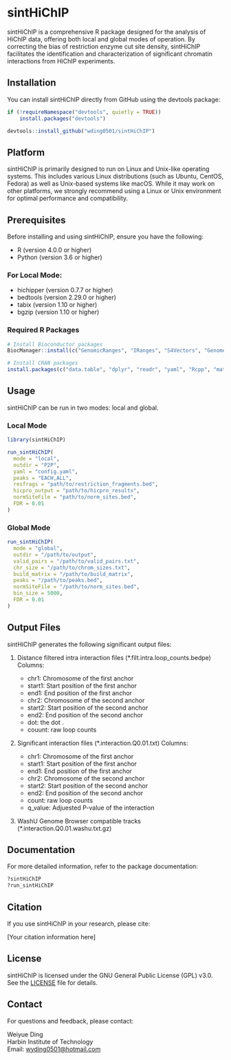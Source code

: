 # sintHiChIP

sintHiChIP is a comprehensive R package designed for the analysis of HiChIP data, offering both local and global modes of operation. By correcting the bias of restriction enzyme cut site density, sintHiChIP facilitates the identification and characterization of significant chromatin interactions from HiChIP experiments.

## Installation

You can install sintHiChIP directly from GitHub using the devtools package:

```r
if (!requireNamespace("devtools", quietly = TRUE))
    install.packages("devtools")

devtools::install_github("wding0501/sintHiChIP")
```
## Platform

sintHiChIP is primarily designed to run on Linux and Unix-like operating systems. This includes various Linux distributions (such as Ubuntu, CentOS, Fedora) as well as Unix-based systems like macOS. While it may work on other platforms, we strongly recommend using a Linux or Unix environment for optimal performance and compatibility.

## Prerequisites

Before installing and using sintHiChIP, ensure you have the following:

- R (version 4.0.0 or higher)
- Python (version 3.6 or higher)

### For Local Mode:

- hichipper (version 0.7.7 or higher)
- bedtools (version 2.29.0 or higher)
- tabix (version 1.10 or higher)
- bgzip (version 1.10 or higher)

### Required R Packages

```r
# Install Bioconductor packages
BiocManager::install(c("GenomicRanges", "IRanges", "S4Vectors", "GenomeInfoDb"))

# Install CRAN packages
install.packages(c("data.table", "dplyr", "readr", "yaml", "Rcpp", "matrixStats", "testthat", "knitr", "rmarkdown"))
```

## Usage

sintHiChIP can be run in two modes: local and global.

### Local Mode

```r
library(sintHiChIP)

run_sintHiChIP(
  mode = "local",
  outdir = "P2P",
  yaml = "config.yaml",
  peaks = "EACH,ALL",
  resfrags = "path/to/restriction_fragments.bed",
  hicpro_output = "path/to/hicpro_results",
  normSiteFile = "path/to/norm_sites.bed",
  FDR = 0.01
)
```

### Global Mode

```r
run_sintHiChIP(
  mode = "global",
  outdir = "/path/to/output",
  valid_pairs = "/path/to/valid_pairs.txt",
  chr_size = "/path/to/chrom_sizes.txt",
  build_matrix = "/path/to/build_matrix",
  peaks = "/path/to/peaks.bed",
  normSiteFile = "/path/to/norm_sites.bed",
  bin_size = 5000,
  FDR = 0.01
)
```

## Output Files

sintHiChIP generates the following significant output files:

1. Distance filtered intra interaction files (*.filt.intra.loop_counts.bedpe)
   Columns:
   - chr1: Chromosome of the first anchor
   - start1: Start position of the first anchor
   - end1: End position of the first anchor
   - chr2: Chromosome of the second anchor
   - start2: Start position of the second anchor
   - end2: End position of the second anchor
   - dot:  the dot .
   - couunt: raw loop counts


2. Significant interaction files (*.interaction.Q0.01.txt)
   Columns:
   - chr1: Chromosome of the first anchor
   - start1: Start position of the first anchor
   - end1: End position of the first anchor
   - chr2: Chromosome of the second anchor
   - start2: Start position of the second anchor
   - end2: End position of the second anchor
   - count: raw loop counts
   - q_value: Adjuested P-value of the interaction

3. WashU Genome Browser compatible tracks (*.interaction.Q0.01.washu.txt.gz)


## Documentation

For more detailed information, refer to the package documentation:

```r
?sintHiChIP
?run_sintHiChIP
```

## Citation

If you use sintHiChIP in your research, please cite:

[Your citation information here]

## License

sintHiChIP is licensed under the GNU General Public License (GPL) v3.0. See the [LICENSE](LICENSE) file for details.

## Contact

For questions and feedback, please contact:

Weiyue Ding  
Harbin Institute of Technology  
Email: wyding0501@hotmail.com

